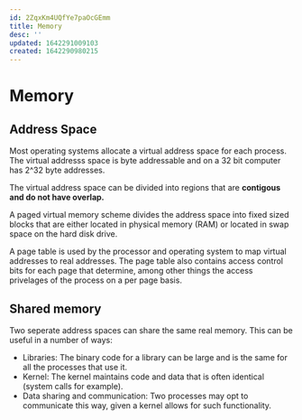 ```yaml
---
id: 2ZqxKm4UQfYe7paOcGEmm
title: Memory
desc: ''
updated: 1642291009103
created: 1642290980215
---
```

# Memory

## Address Space

Most operating systems allocate a virtual address space for each process. The virtual addresss space is byte addressable and on a 32 bit computer has 2^32 byte addresses.

The virtual address space can be divided into regions that are **contigous and do not have overlap.**

A paged virtual memory scheme divides the address space into fixed sized blocks that are either located in physical memory \(RAM\) or located in swap space on the hard disk drive.

A page table is used by the processor and operating system to map virtual addresses to real addresses. The page table also contains access control bits for each page that determine, among other things the access privelages of the process on a per page basis.

## Shared memory

Two seperate address spaces can share the same real memory. This can be useful in a number of ways:

* Libraries: The binary code for a library can be large and is the same for all the processes that use it. 
* Kernel: The kernel maintains code and data that is often identical \(system calls for example\).
* Data sharing and communication: Two processes may opt to communicate this way, given a kernel allows for such functionality.
